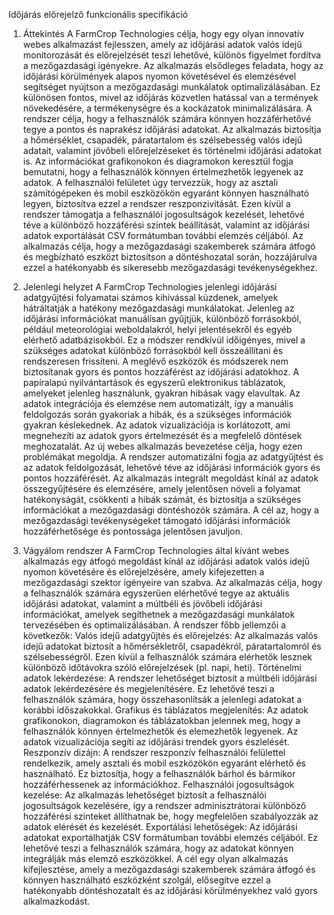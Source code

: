 Időjárás előrejelző funkcionális specifikáció

1. Áttekintés
A FarmCrop Technologies célja, hogy egy olyan innovatív webes alkalmazást fejlesszen, amely az időjárási adatok valós idejű monitorozását és előrejelzését teszi lehetővé, különös figyelmet fordítva a mezőgazdasági igényekre. Az alkalmazás elsődleges feladata, hogy az időjárási körülmények alapos nyomon követésével és elemzésével segítséget nyújtson a mezőgazdasági munkálatok optimalizálásában. Ez különösen fontos, mivel az időjárás közvetlen hatással van a termények növekedésére, a termékenységre és a kockázatok minimalizálására.
A rendszer célja, hogy a felhasználók számára könnyen hozzáférhetővé tegye a pontos és naprakész időjárási adatokat. Az alkalmazás biztosítja a hőmérséklet, csapadék, páratartalom és szélsebesség valós idejű adatait, valamint jövőbeli előrejelzéseket és történelmi időjárási adatokat is. Az információkat grafikonokon és diagramokon keresztül fogja bemutatni, hogy a felhasználók könnyen értelmezhetők legyenek az adatok.
A felhasználói felületet úgy tervezzük, hogy az asztali számítógépeken és mobil eszközökön egyaránt könnyen használható legyen, biztosítva ezzel a rendszer reszponzivitását. Ezen kívül a rendszer támogatja a felhasználói jogosultságok kezelését, lehetővé téve a különböző hozzáférési szintek beállítását, valamint az időjárási adatok exportálását CSV formátumban további elemzés céljából. Az alkalmazás célja, hogy a mezőgazdasági szakemberek számára átfogó és megbízható eszközt biztosítson a döntéshozatal során, hozzájárulva ezzel a hatékonyabb és sikeresebb mezőgazdasági tevékenységekhez.

2. Jelenlegi helyzet
A FarmCrop Technologies jelenlegi időjárási adatgyűjtési folyamatai számos kihívással küzdenek, amelyek hátráltatják a hatékony mezőgazdasági munkálatokat. Jelenleg az időjárási információkat manuálisan gyűjtjük, különböző forrásokból, például meteorológiai weboldalakról, helyi jelentésekről és egyéb elérhető adatbázisokból. Ez a módszer rendkívül időigényes, mivel a szükséges adatokat különböző forrásokból kell összeállítani és rendszeresen frissíteni.
A meglévő eszközök és módszerek nem biztosítanak gyors és pontos hozzáférést az időjárási adatokhoz. A papíralapú nyilvántartások és egyszerű elektronikus táblázatok, amelyeket jelenleg használunk, gyakran hibásak vagy elavultak. Az adatok integrációja és elemzése nem automatizált, így a manuális feldolgozás során gyakoriak a hibák, és a szükséges információk gyakran késlekednek. Az adatok vizualizációja is korlátozott, ami megnehezíti az adatok gyors értelmezését és a megfelelő döntések meghozatalát.
Az új webes alkalmazás bevezetése célja, hogy ezen problémákat megoldja. A rendszer automatizálni fogja az adatgyűjtést és az adatok feldolgozását, lehetővé téve az időjárási információk gyors és pontos hozzáférését. Az alkalmazás integrált megoldást kínál az adatok összegyűjtésére és elemzésére, amely jelentősen növeli a folyamat hatékonyságát, csökkenti a hibák számát, és biztosítja a szükséges információkat a mezőgazdasági döntéshozók számára. A cél az, hogy a mezőgazdasági tevékenységeket támogató időjárási információk hozzáférhetősége és pontossága jelentősen javuljon.

3. Vágyálom rendszer
A FarmCrop Technologies által kívánt webes alkalmazás egy átfogó megoldást kínál az időjárási adatok valós idejű nyomon követésére és előrejelzésére, amely kifejezetten a mezőgazdasági szektor igényeire van szabva. Az alkalmazás célja, hogy a felhasználók számára egyszerűen elérhetővé tegye az aktuális időjárási adatokat, valamint a múltbéli és jövőbeli időjárási információkat, amelyek segíthetnek a mezőgazdasági munkálatok tervezésében és optimalizálásában.
A rendszer főbb jellemzői a következők:
Valós idejű adatgyűjtés és előrejelzés: Az alkalmazás valós idejű adatokat biztosít a hőmérsékletről, csapadékról, páratartalomról és szélsebességről. Ezen kívül a felhasználók számára elérhetők lesznek különböző időtávokra szóló előrejelzések (pl. napi, heti).
Történelmi adatok lekérdezése: A rendszer lehetőséget biztosít a múltbéli időjárási adatok lekérdezésére és megjelenítésére. Ez lehetővé teszi a felhasználók számára, hogy összehasonlítsák a jelenlegi adatokat a korábbi időszakokkal.
Grafikus és táblázatos megjelenítés: Az adatok grafikonokon, diagramokon és táblázatokban jelennek meg, hogy a felhasználók könnyen értelmezhetők és elemezhetők legyenek. Az adatok vizualizációja segíti az időjárási trendek gyors észlelését.
Reszponzív dizájn: A rendszer reszponzív felhasználói felülettel rendelkezik, amely asztali és mobil eszközökön egyaránt elérhető és használható. Ez biztosítja, hogy a felhasználók bárhol és bármikor hozzáférhessenek az információkhoz.
Felhasználói jogosultságok kezelése: Az alkalmazás lehetőséget biztosít a felhasználói jogosultságok kezelésére, így a rendszer adminisztrátorai különböző hozzáférési szinteket állíthatnak be, hogy megfelelően szabályozzák az adatok elérését és kezelését.
Exportálási lehetőségek: Az időjárási adatokat exportálhatják CSV formátumban további elemzés céljából. Ez lehetővé teszi a felhasználók számára, hogy az adatokat könnyen integrálják más elemző eszközökkel.
A cél egy olyan alkalmazás kifejlesztése, amely a mezőgazdasági szakemberek számára átfogó és könnyen használható eszközként szolgál, elősegítve ezzel a hatékonyabb döntéshozatalt és az időjárási körülményekhez való gyors alkalmazkodást.

